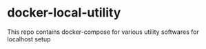 # docker-local-utility
This repo contains docker-compose for various utility softwares for localhost setup
